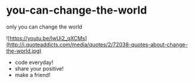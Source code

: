 # you-can-change-the-world

only you can change the world

![https://youtu.be/lwUi2_qXCMs](http://i.quoteaddicts.com/media/quotes/2/72038-quotes-about-change-the-world.jpg)

* code everyday!
* share your positive!
* make a friend!
